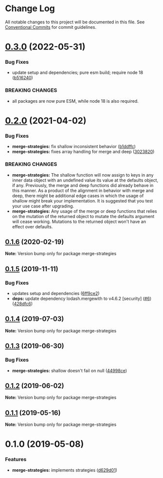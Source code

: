 # Change Log

All notable changes to this project will be documented in this file.
See [Conventional Commits](https://conventionalcommits.org) for commit guidelines.

# [0.3.0](https://github.com/rafamel/utils/compare/merge-strategies@0.2.0...merge-strategies@0.3.0) (2022-05-31)


### Bug Fixes

* update setup and dependencies; pure esm build; require node 18 ([b516240](https://github.com/rafamel/utils/commit/b5162408aa497ab5129eae08b2a708259d5b32c1))


### BREAKING CHANGES

* all packages are now pure ESM, while node 18 is also required.





# [0.2.0](https://github.com/rafamel/utils/compare/merge-strategies@0.1.6...merge-strategies@0.2.0) (2021-04-02)


### Bug Fixes

* **merge-strategies:** fix shallow inconsistent behavior ([b1ddffc](https://github.com/rafamel/utils/commit/b1ddffc065cc057d7bf8de272394c70a791e08d2))
* **merge-strategies:** fixes array handling for merge and deep ([3023820](https://github.com/rafamel/utils/commit/3023820b7e221d0d0e1854e6638f5b79d2e78e1b))


### BREAKING CHANGES

* **merge-strategies:** The shallow function will now assign to keys in any inner data object with an
undefined value its value at the defaults object, if any. Previously, the merge and deep functions
did already behave in this manner. As a product of the alignment in behavior with merge and deep,
there might be additional edge cases in which the usage of shallow might break your implementation.
It is suggested that you test your use case after upgrading.
* **merge-strategies:** Any usage of the merge or deep functions that relies on the mutation of the
returned object to mutate the defaults argument will cease working. Mutations to the returned object
won't have an effect over defaults.





## [0.1.6](https://github.com/rafamel/utils/compare/merge-strategies@0.1.5...merge-strategies@0.1.6) (2020-02-19)

**Note:** Version bump only for package merge-strategies





## [0.1.5](https://github.com/rafamel/utils/compare/merge-strategies@0.1.4...merge-strategies@0.1.5) (2019-11-11)


### Bug Fixes

* updates setup and dependencies ([6ff9ce2](https://github.com/rafamel/utils/commit/6ff9ce2651f4d1600467a0a8f909653ed047b9ab))
* **deps:** update dependency lodash.mergewith to v4.6.2 [security] ([#6](https://github.com/rafamel/utils/issues/6)) ([428dfc6](https://github.com/rafamel/utils/commit/428dfc638cffbeb190d564af50fbadc2f5512374))





## [0.1.4](https://github.com/rafamel/utils/compare/merge-strategies@0.1.3...merge-strategies@0.1.4) (2019-07-03)

**Note:** Version bump only for package merge-strategies





## [0.1.3](https://github.com/rafamel/utils/compare/merge-strategies@0.1.2...merge-strategies@0.1.3) (2019-06-30)


### Bug Fixes

* **merge-strategies:** shallow doesn't fail on null ([44998ce](https://github.com/rafamel/utils/commit/44998ce))





## [0.1.2](https://github.com/rafamel/utils/compare/merge-strategies@0.1.1...merge-strategies@0.1.2) (2019-06-02)

**Note:** Version bump only for package merge-strategies





## [0.1.1](https://github.com/rafamel/utils/compare/merge-strategies@0.1.0...merge-strategies@0.1.1) (2019-05-16)

**Note:** Version bump only for package merge-strategies


# 0.1.0 (2019-05-08)


### Features

* **merge-strategies:** implements strategies ([d629d01](https://github.com/rafamel/utils/commit/d629d01))

